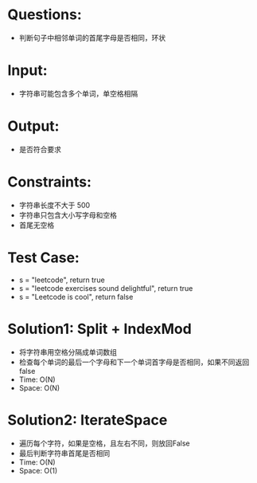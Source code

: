 # Questions: 
 - 判断句子中相邻单词的首尾字母是否相同，环状

# Input: 
 - 字符串可能包含多个单词，单空格相隔

# Output:
 - 是否符合要求

# Constraints:
 - 字符串长度不大于 500
 - 字符串只包含大小写字母和空格
 - 首尾无空格

# Test Case:
 - s = "leetcode", return true
 - s = "leetcode exercises sound delightful", return true
 - s = "Leetcode is cool", return false

# Solution1: Split + IndexMod
 - 将字符串用空格分隔成单词数组
 - 检查每个单词的最后一个字母和下一个单词首字母是否相同，如果不同返回false
 - Time: O(N)
 - Space: O(N)

# Solution2: IterateSpace
 - 遍历每个字符，如果是空格，且左右不同，则放回False
 - 最后判断字符串首尾是否相同
 - Time: O(N)
 - Space: O(1)    
